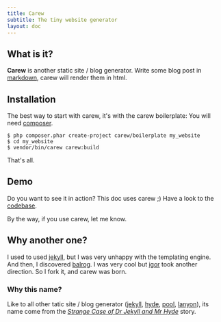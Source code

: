 ```yaml
---
title: Carew
subtitle: The tiny website generator
layout: doc
---
```


What is it?
-----------

**Carew** is another static site / blog generator.
Write some blog post in [markdown](http://daringfireball.net/projects/markdown/),
carew will render them in html.

Installation
------------

The best way to start with carew, it's with the carew boilerplate:
You will need [composer](http://getcomposer.org).

    $ php composer.phar create-project carew/boilerplate my_website
    $ cd my_website
    $ vendor/bin/carew carew:build

That's all.

Demo
----

Do you want to see it in action? This doc uses carew ;)
Have a look to the [codebase](https://github.com/carew/carew.github.com/tree/master/_carew).

By the way, if you use carew, let me know.

Why another one?
----------------

I used to used [jekyll](https://github.com/mojombo/jekyll), but I was very unhappy with
the templating engine. And then, I discovered
[balrog](https://github.com/igorw/balrog/tree/8ed377d4eb1759926d8cfceb1796ed4234dceaef).
I was very cool but [igor](https://github.com/igorw/balrog/) took
another direction. So I fork it, and carew was born.

### Why this name?

Like to all other tatic site / blog generator ([jekyll](https://github.com/mojombo/jekyll),
[hyde](https://github.com/hyde/hyde), [pool](https://github.com/obensonne/poole),
[lanyon](https://github.com/spjwebster/lanyon)), its name come from the
*[Strange Case of Dr Jekyll and Mr Hyde](http://en.wikipedia.org/wiki/Strange_Case_of_Dr_Jekyll_and_Mr_Hyde)*
story.
